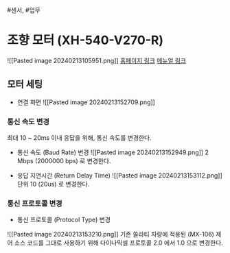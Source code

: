 #센서, #업무 

# 조향 모터 (XH-540-V270-R)
![[Pasted image 20240213105951.png]]
[홈페이지 링크](https://www.robotis.com/shop/item.php?it_id=902-0143-000)
[메뉴얼 링크](https://emanual.robotis.com/docs/kr/dxl/x/xh540-v270/#%EC%BB%A8%ED%8A%B8%EB%A1%A4-%ED%85%8C%EC%9D%B4%EB%B8%94-%EB%8D%B0%EC%9D%B4%ED%84%B0-%EC%A3%BC%EC%86%8C)

## 모터 세팅
- 연결 화면
![[Pasted image 20240213152709.png]]

### 통신 속도 변경
최대 10 ~ 20ms 이내 응답을 위해, 통신 속도를 변경한다. 

- 통신 속도 (Baud Rate) 변경
  ![[Pasted image 20240213152949.png]]
  2 Mbps (2000000 bps) 로 변경한다.

- 응답 지연시간 (Return Delay Time)
  ![[Pasted image 20240213153112.png]]
  단위 10 (20us) 로 변경한다.
  
### 통신 프로토콜 변경 
- 통신 프로토콜 (Protocol Type) 변경
  
![[Pasted image 20240213153210.png]]
기존 쏠라티 차량에 적용된 (MX-106) 제어 소스 코드를 그대로 사용하기 위해 다이나믹셀 프로토콜 2.0 에서 1.0 으로 변경한다.

